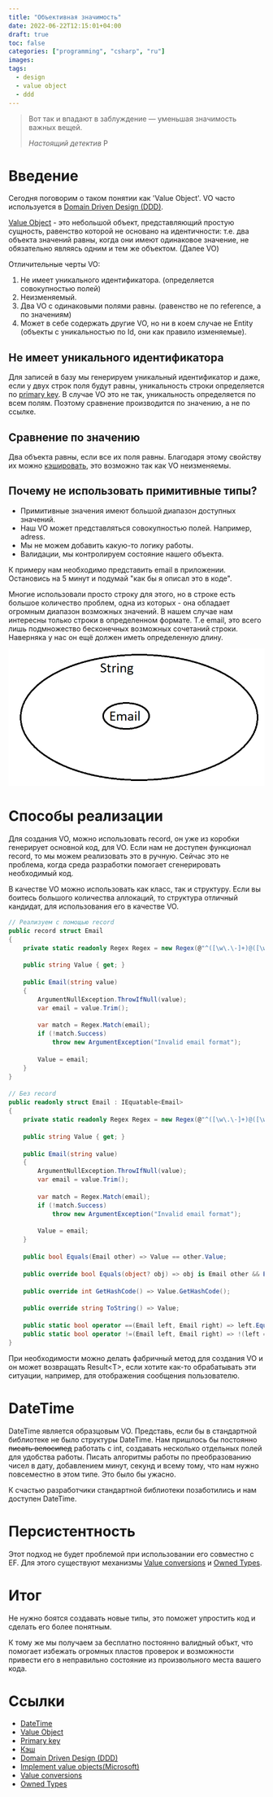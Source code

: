 ```yaml
---
title: "Объективная значимость"
date: 2022-06-22T12:15:01+04:00
draft: true
toc: false
categories: ["programming", "csharp", "ru"]
images:
tags:
  - design
  - value object
  - ddd
---
```


> Вот так и впадают в заблуждение — уменьшая значимость важных вещей.
> 
> *Настоящий детектив*
Р
# Введение

Сегодня поговорим о таком понятии как 'Value Object'. VO часто используется в [Domain Driven Design (DDD)](https://en.wikipedia.org/wiki/Domain-driven_design).

[Value Object](https://en.wikipedia.org/wiki/Value_object#:~:text=In%20computer%20science%2C%20a%20value,money%20or%20a%20date%20range.) - это небольшой объект, представляющий простую сущность, равенство которой не основано на идентичности: т.е. два объекта значений равны, когда они имеют одинаковое значение, не обязательно являясь одним и тем же объектом. (Далее VO)

Отличительные черты VO:
1. Не имеет уникального идентификатора. (определяется совокупностью полей)
2. Неизменяемый.
3. Два VO с одинаковыми полями равны. (равенство не по reference, а по значениям)
4. Может в себе содержать другие VO, но ни в коем случае не Entity (объекты с уникальностью по Id, они как правило изменяемые).

## Не имеет уникального идентификатора

Для записей в базу мы генерируем уникальный идентификатор и даже, если у двух строк поля будут равны, уникальность строки определяется по [primary key](https://en.wikipedia.org/wiki/Primary_key). В случае VO это не так, уникальность определяется по всем полям. Поэтому сравнение производится по значению, а не по ссылке.

## Сравнение по значению

Два объекта равны, если все их поля равны. Благодаря этому свойству их можно [кэшировать](https://ru.wikipedia.org/wiki/%D0%9A%D1%8D%D1%88), это возможно так как VO неизменяемы.

## Почему не использовать примитивные типы? 

* Примитивные значения имеют большой диапазон доступных значений.
* Наш VO может представляться совокупностью полей. Например, adress.
* Мы не можем добавить какую-то логику работы.
* Валидации, мы контролируем состояние нашего объекта.

К примеру нам необходимо представить email в приложении. Остановись на 5 минут и подумай "как бы я описал это в коде".

Многие использовали просто строку для этого, но в строке есть большое количество проблем, одна из которых - она обладает огромным диапазон возможных значений. В нашем случае нам интересны только строки в определенном формате. Т.е email, это всего лишь подмножество бесконечных возможных сочетаний строки. Наверняка у нас он ещё должен иметь определенную длину.

![Subset](string_and_email_subset.png)

# Способы реализации

Для создания VO, можно использовать record, он уже из коробки генерирует основной код, для VO. Если нам не доступен функционал record, то мы можем реализовать это в ручную. Сейчас это не проблема, когда среда разработки помогает сгенерировать необходимый код.

В качестве VO можно использовать как класс, так и структуру. Если вы боитесь большого количества аллокаций, то структура отличный кандидат, для использования его в качестве VO.

```csharp
// Реализуем с помощью record
public record struct Email
{
    private static readonly Regex Regex = new Regex(@"^([\w\.\-]+)@([\w\-]+)((\.(\w){2,3})+)$", RegexOptions.Compiled);

    public string Value { get; }

    public Email(string value)
    {
        ArgumentNullException.ThrowIfNull(value);
        var email = value.Trim();

        var match = Regex.Match(email);
        if (!match.Success)
            throw new ArgumentException("Invalid email format");

        Value = email;
    }
}

// Без record
public readonly struct Email : IEquatable<Email>
{
    private static readonly Regex Regex = new Regex(@"^([\w\.\-]+)@([\w\-]+)((\.(\w){2,3})+)$", RegexOptions.Compiled);

    public string Value { get; }

    public Email(string value)
    {
        ArgumentNullException.ThrowIfNull(value);
        var email = value.Trim();

        var match = Regex.Match(email);
        if (!match.Success)
            throw new ArgumentException("Invalid email format");

        Value = email;
    }

    public bool Equals(Email other) => Value == other.Value;

    public override bool Equals(object? obj) => obj is Email other && Equals(other);

    public override int GetHashCode() => Value.GetHashCode();

    public override string ToString() => Value;

    public static bool operator ==(Email left, Email right) => left.Equals(right);
    public static bool operator !=(Email left, Email right) => !(left == right);
}
```

При необходимости можно делать фабричный метод для создания VO и он может возвращать Result\<T\>, если хотите как-то обрабатывать эти ситуации, например, для отображения сообщения пользователю.

# DateTime

DateTime является образцовым VO. Представь, если бы в стандартной библиотеке не было структуры DateTime. Нам пришлось бы постоянно ~~писать велосипед~~ работать с int, создавать несколько отдельных полей для удобства работы. Писать алгоритмы работы по преобразованию чисел в дату, добавлением минут, секунд и всему тому, что нам нужно повсеместно в этом типе. Это было бы ужасно.

К счастью разработчики стандартной библиотеки позаботились и нам доступен DateTime.

# Персистентность

Этот подход не будет проблемой при использовании его совместно с EF. Для этого существуют механизмы [Value conversions](https://docs.microsoft.com/en-us/ef/core/modeling/value-conversions?tabs=data-annotations) и [Owned Types](https://docs.microsoft.com/en-us/ef/core/modeling/owned-entities).

# Итог

Не нужно боятся создавать новые типы, это поможет упростить код и сделать его более понятным. 

К тому же мы получаем за бесплатно постоянно валидный объкт, что помогает избежать огромных пластов проверок и возможности привести его в неправильно состояние из произвольного места вашего кода.

# Ссылки

* [DateTime](https://github.com/microsoft/referencesource/blob/master/mscorlib/system/datetime.cs)
* [Value Object](https://en.wikipedia.org/wiki/Value_object#:~:text=In%20computer%20science%2C%20a%20value,money%20or%20a%20date%20range.)
* [Primary key](https://en.wikipedia.org/wiki/Primary_key)
* [Кэш](https://ru.wikipedia.org/wiki/%D0%9A%D1%8D%D1%88)
* [Domain Driven Design (DDD)](https://en.wikipedia.org/wiki/Domain-driven_design)
* [Implement value objects(Microsoft)](https://docs.microsoft.com/en-us/dotnet/architecture/microservices/microservice-ddd-cqrs-patterns/implement-value-objects)
* [Value conversions](https://docs.microsoft.com/en-us/ef/core/modeling/value-conversions?tabs=data-annotations)
* [Owned Types](https://docs.microsoft.com/en-us/ef/core/modeling/owned-entities)
